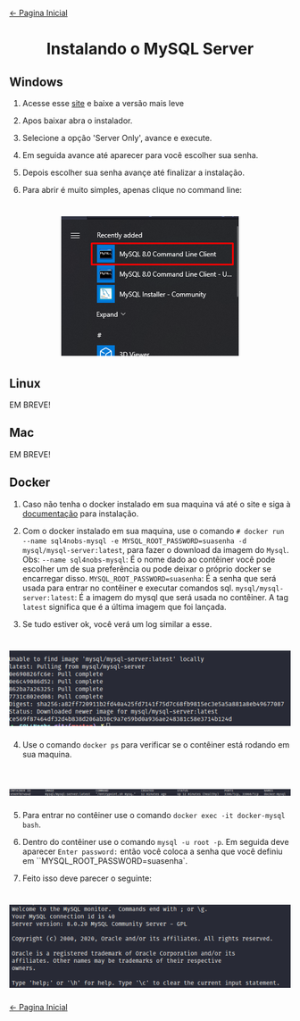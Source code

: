 [← Pagina Inicial](../../README.md#--)

<h1 align="center">Instalando o MySQL Server</h1>

## Windows

1. Acesse esse [site](https://dev.mysql.com/downloads/installer/) e baixe a versão mais leve

2. Apos baixar abra o instalador.

3. Selecione a opção 'Server Only', avance e execute.

4. Em seguida avance até aparecer para você escolher sua senha.

5. Depois escolher sua senha avançe até finalizar a instalação.

6. Para abrir é muito simples, apenas clique no command line:

<h1 align="center"><img src="../../images/ambiente_de_trabalho/MySQL_commandline.png" alt="sql-image"></h1>

## Linux

EM BREVE!

## Mac

EM BREVE!

## Docker
1. Caso não tenha o docker instalado em sua maquina vá até o site e siga à [documentação](https://docs.docker.com/get-docker/) para instalação.

2. Com o docker instalado em sua maquina, use o comando `# docker run --name sql4nobs-mysql -e MYSQL_ROOT_PASSWORD=suasenha -d mysql/mysql-server:latest`, para fazer o download da imagem do `Mysql`.
Obs:
`--name sql4nobs-mysql`: É o nome dado ao contêiner você pode escolher um de sua preferência ou pode deixar o próprio docker se encarregar disso.
`MYSQL_ROOT_PASSWORD=suasenha`: É a senha que será usada para entrar no contêiner e executar comandos sql.
`mysql/mysql-server:latest`: É a imagem do mysql que será usada no contêiner. A tag `latest` significa que é a última imagem que foi lançada.

3. Se tudo estiver ok, você verá um log similar a esse.

<h1 align="center"><img src="../../images/ambiente_de_trabalho/download-imgem-docker-mysql.png" alt="sql-image"></h1>

4. Use o comando `docker ps` para verificar se o contêiner está rodando em sua maquina.

<h1 align="center"><img src="../../images/ambiente_de_trabalho/container-mysql-rodando.png" alt="sql-image"></h1>


5. Para entrar no contêiner use o comando `docker exec -it docker-mysql bash`.

6. Dentro do contêiner use o comando `mysql -u root -p`. Em seguida deve aparecer `Enter password:` então você coloca a senha que você definiu em ``MYSQL_ROOT_PASSWORD=suasenha`.

7. Feito isso deve parecer o seguinte:

<h1 align="center"><img src="../../images/ambiente_de_trabalho/container-mysql-welcome.png" alt="sql-image"></h1>


[← Pagina Inicial](../../README.md#--)
